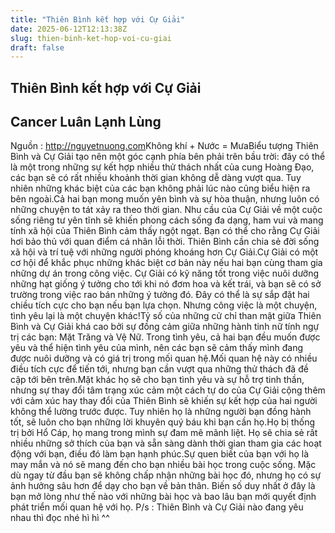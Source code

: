 ```yaml
---
title: "Thiên Bình kết hợp với Cự Giải"
date: 2025-06-12T12:13:38Z
slug: thien-binh-ket-hop-voi-cu-giai
draft: false
---
```


## Thiên Bình kết hợp với Cự Giải

## Cancer Luân Lạnh Lùng

Nguồn : http://nguyetnuong.com​ ​Không khí + Nước = Mưa​Biểu tượng Thiên Bình và Cự Giải tạo nên một góc cạnh phía bên phải trên bầu trời: đây có thể là một trong những sự kết hợp nhiều thử thách nhất của cung Hoàng Đạo, các bạn sẽ có rất nhiều khoảnh thời gian không dễ dàng vượt qua. Tuy nhiên những khác biệt của các bạn không phải lúc nào cũng biểu hiện ra bên ngoài.​Cả hai bạn mong muốn yên bình và sự hòa thuận, nhưng luôn có những chuyện to tát xảy ra theo thời gian. Nhu cầu của Cự Giải về một cuộc sống riêng tư yên tĩnh sẽ khiến phong cách sống đa dạng, ham vui và mang tính xã hội của Thiên Bình cảm thấy ngột ngạt. Bạn có thể cho rằng Cự Giải hơi bảo thủ với quan điểm cá nhân lỗi thời. Thiên Bình cần chia sẻ đời sống xã hội và trí tuệ với những người phóng khoáng hơn Cự Giải.​Cự Giải có một cơ hội để khắc phục những khác biệt cơ bản này nếu hai bạn cùng tham gia những dự án trong công việc. Cự Giải có kỹ năng tốt trong việc nuôi dưỡng những hạt giống ý tưởng cho tới khi nó đơm hoa và kết trái, và bạn sẽ có sở trường trong việc rao bán những ý tưởng đó. Đây có thể là sự sắp đặt hai chiều tích cực cho bạn nếu bạn lựa chọn. Nhưng công việc là một chuyện, tình yêu lại là một chuyện khác!​Tỷ số của những cử chỉ than mật giữa Thiên Bình và Cự Giải khá cao bởi sự đồng cảm giữa những hành tinh nữ tính ngự trị các bạn: Mặt Trăng và Vệ Nữ. Trong tình yêu, cả hai bạn đều muốn được yêu và thể hiện tình yêu của mình, nên các bạn sẽ cảm thấy mình đang được nuôi dưỡng và có giá trị trong mối quan hệ.​Mối quan hệ này có nhiều điều tích cực để tiến tới, nhưng bạn cần vượt qua những thử thách đã đề cập tới bên trên.​Mặt khác họ sẽ cho bạn tình yêu và sự hỗ trợ tinh thần, nhưng sự thay đổi tâm trạng xúc cảm một cách tự do của Cự Giải cộng thêm với  cảm xúc hay thay đổi của Thiên Bình sẽ khiến sự kết hợp của hai người không thể lường trước được. Tuy nhiên họ là những người bạn đồng hành tốt, sẽ luôn cho bạn những lời khuyên quý báu khi bạn cần họ.Họ bị thống trị bởi Hổ Cáp, họ mang trong mình sự đam mê mãnh liệt. Họ sẽ chia sẻ rất nhiều những sở thích của bạn và sẵn sàng dành thời gian tham gia các hoạt động với bạn, điều đó làm bạn hạnh phúc.Sự quen biết của bạn với họ là may mắn và nó sẽ mang đến cho bạn nhiều bài học trong cuộc sống. Mặc dù ngay từ đầu bạn sẽ không chấp nhận những bài học đó, nhưng họ có sự ảnh hưởng sâu hơn để dạy cho bạn về bản thân. Biến số duy nhất ở đây là bạn mở lòng như thế nào với những bài học và bao lâu bạn mới quyết định phát triển mối quan hệ với họ.​ ​P/s : Thiên Bình và Cự Giải nào đang yêu nhau thì đọc nhé hì hì ^^​ 
 ​